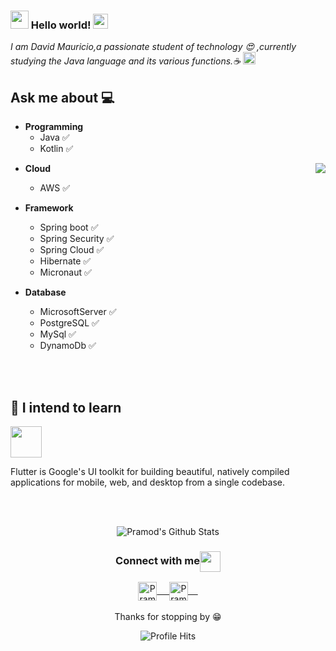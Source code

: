 ### <img src="https://github.com/rajput2107/rajput2107/blob/master/Assets/Hi.gif" width="29px"> Hello world!&nbsp;<img src="https://github.com/rajput2107/rajput2107/blob/master/Assets/Earth.gif" width="24px">
<em>I am David Mauricio,a passionate student of technology 😍 ,currently studying the Java language and its various functions.☕ <img src="https://github.com/rajput2107/rajput2107/blob/master/Assets/PC.gif" height="20px"/></em>
 <br/>
## Ask me about :computer: 
- **Programming**
	- Java :white_check_mark:
	- Kotlin :white_check_mark:
<img align="right" src="https://media1.tenor.com/images/9629b913901d630a66ad9e990a504f7b/tenor.gif?itemid=18852575"/>

- **Cloud**
  - AWS :white_check_mark:
- **Framework**
  - Spring boot :white_check_mark:
  - Spring Security :white_check_mark:
  - Spring Cloud :white_check_mark:
  - Hibernate :white_check_mark:
  - Micronaut :white_check_mark:

- **Database**
  - MicrosoftServer :white_check_mark: 
  - PostgreSQL :white_check_mark:
  - MySql :white_check_mark:
  - DynamoDb :white_check_mark:

<br/><br/>
## 💬 I intend to learn
<code><a href="https://flutter.dev/" target="_blank"><img height="50" src="https://www.vectorlogo.zone/logos/flutterio/flutterio-ar21.svg"></a></code>
<p>Flutter is Google's UI toolkit for building beautiful, natively compiled applications for mobile, web, and desktop from a single codebase.</p>
<br/>
  <br/>
<p align="center">
<img align="center" src="https://github-readme-stats.vercel.app/api?username=davidleite22&&show_icons=true&theme=radical" alt="Pramod's Github Stats">
</p>  
<div align="center">
  <h3 align="center">Connect with me<img align="center" src="https://github.com/rajput2107/rajput2107/blob/master/Assets/Handshake.gif" height="33px" /></h3> 
</div>
<p align="center">
 <a href="https://www.linkedin.com/in/david-leite-a476a7164/" target="blank">
  <img align="center" alt="Pramod's LinkedIn" width="30px" src="https://www.vectorlogo.zone/logos/linkedin/linkedin-icon.svg" /> &nbsp; &nbsp;
 </a>
 <a href="https://www.instagram.com/david.leite_/" target="blank">
  <img align="center" alt="Pramod's Instagram" width="30px" src="https://www.vectorlogo.zone/logos/instagram/instagram-icon.svg" /> &nbsp; &nbsp;
 </a>
  <br/>
  <br/>
  Thanks for stopping by 😁<br/>
</p>
<p align="center"><img alt="Profile Hits" src="https://hits.seeyoufarm.com/api/count/incr/badge.svg?url=https%3A%2F%2Fgithub.com%2Frajput2107%2F" /></p>
<br/>
